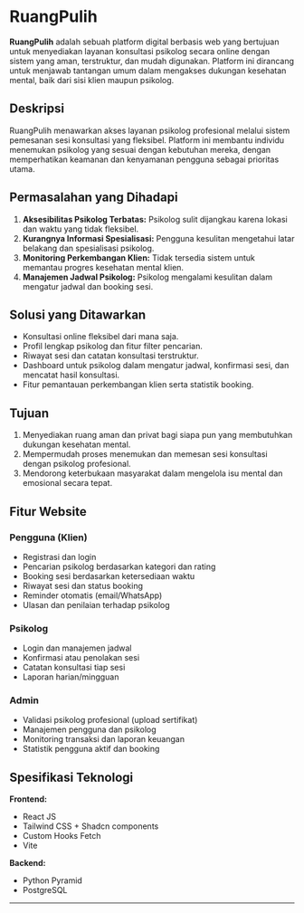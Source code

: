 # RuangPulih

**RuangPulih** adalah sebuah platform digital berbasis web yang bertujuan untuk menyediakan layanan konsultasi psikolog secara online dengan sistem yang aman, terstruktur, dan mudah digunakan. Platform ini dirancang untuk menjawab tantangan umum dalam mengakses dukungan kesehatan mental, baik dari sisi klien maupun psikolog.

## Deskripsi

RuangPulih menawarkan akses layanan psikolog profesional melalui sistem pemesanan sesi konsultasi yang fleksibel. Platform ini membantu individu menemukan psikolog yang sesuai dengan kebutuhan mereka, dengan memperhatikan keamanan dan kenyamanan pengguna sebagai prioritas utama.

## Permasalahan yang Dihadapi

1. **Aksesibilitas Psikolog Terbatas:** Psikolog sulit dijangkau karena lokasi dan waktu yang tidak fleksibel.
2. **Kurangnya Informasi Spesialisasi:** Pengguna kesulitan mengetahui latar belakang dan spesialisasi psikolog.
3. **Monitoring Perkembangan Klien:** Tidak tersedia sistem untuk memantau progres kesehatan mental klien.
4. **Manajemen Jadwal Psikolog:** Psikolog mengalami kesulitan dalam mengatur jadwal dan booking sesi.

## Solusi yang Ditawarkan

- Konsultasi online fleksibel dari mana saja.
- Profil lengkap psikolog dan fitur filter pencarian.
- Riwayat sesi dan catatan konsultasi terstruktur.
- Dashboard untuk psikolog dalam mengatur jadwal, konfirmasi sesi, dan mencatat hasil konsultasi.
- Fitur pemantauan perkembangan klien serta statistik booking.

## Tujuan

1. Menyediakan ruang aman dan privat bagi siapa pun yang membutuhkan dukungan kesehatan mental.
2. Mempermudah proses menemukan dan memesan sesi konsultasi dengan psikolog profesional.
3. Mendorong keterbukaan masyarakat dalam mengelola isu mental dan emosional secara tepat.

## Fitur Website

### Pengguna (Klien)

- Registrasi dan login
- Pencarian psikolog berdasarkan kategori dan rating
- Booking sesi berdasarkan ketersediaan waktu
- Riwayat sesi dan status booking
- Reminder otomatis (email/WhatsApp)
- Ulasan dan penilaian terhadap psikolog

### Psikolog

- Login dan manajemen jadwal
- Konfirmasi atau penolakan sesi
- Catatan konsultasi tiap sesi
- Laporan harian/mingguan

### Admin

- Validasi psikolog profesional (upload sertifikat)
- Manajemen pengguna dan psikolog
- Monitoring transaksi dan laporan keuangan
- Statistik pengguna aktif dan booking

## Spesifikasi Teknologi

**Frontend:**

- React JS
- Tailwind CSS + Shadcn components
- Custom Hooks Fetch
- Vite

**Backend:**

- Python Pyramid
- PostgreSQL

---
